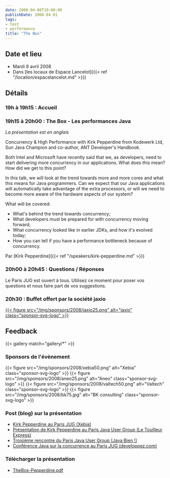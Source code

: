 ```yaml
---
date: 2008-04-08T19:00:00
publishDate: 2008-04-01
tags:
- test
- performance
title: "The Box"
---
```


## Date et lieu

* Mardi 8 avril 2008
* Dans [les locaux de Espace Lancelot]({{< ref "/location/espacelancelot.md" >}})
<!-- Photos - 84 participants -->

## Détails

### 19h à 19h15 : Accueil

### 19h15 à 20h00 : The Box - Les performances Java

 _La présentation est en anglais_

Concurrency & High Performance with Kirk Pepperdine from Kodewerk Ltd, Sun Java Champion and co-author, ANT Developer's Handbook.

Both Intel and Microsoft have recently said that we, as developers, need to start delivering more concurrency in our applications. What does this mean? How did we get to this point?

In this talk, we will look at the trend towards more and more cores and what this means for Java programmers. Can we expect that our Java applications will automatically take advantage of the extra processors, or will we need to become more aware of the hardware aspects of our system?

What will be covered:

* What's behind the trend towards concurrency;
* What developers must be prepared for with concurrency moving forward;
* What concurrency looked like in earlier JDKs, and how it's evolved today;
* How you can tell if you have a performance bottleneck because of concurrency.

Par [Kirk Pepperdine]({{< ref "/speakers/kirk-pepperdine.md" >}})

### 20h00 à 20h45 : Questions / Réponses

Le Paris JUG est ouvert à tous. Utilisez ce moment pour poser vos questions et nous faire part de vos suggestions.

### 20h30 : Buffet offert par la société jaxio

[{{< figure src="/img/sponsors/2008/jaxio25.png" alt="jaxio" class="sponsor-svg-logo" >}}](http://www.jaxio.fr/)

## Feedback

{{< gallery match="gallery/*" >}}

### Sponsors de l'évènement

{{< figure src="/img/sponsors/2008/xebia50.png" alt="Xebia" class="sponsor-svg-logo" >}}
{{< figure src="/img/sponsors/2008/aneo25.png" alt="Aneo" class="sponsor-svg-logo" >}}
{{< figure src="/img/sponsors/2008/valtech50.png" alt="Valtech" class="sponsor-svg-logo" >}}
{{< figure src="/img/sponsors/2008/bk75.jpg" alt="BK consulting" class="sponsor-svg-logo" >}}

### Post (blog) sur la présentation

* [Kirk Pepperdine au Paris JUG (Xebia)](http://blog.xebia.fr/2008/04/14/revue-de-presse-xebia-52/#PJUG)
* [Présentation de Kirk Pepperdine au Paris Java User Group (Le Touilleur Express)](http://www.touilleur-express.fr/2008/04/09/presentation-de-kirk-pepperdine-au-paris-java-user-group/)
* [Troisième rencontre du Paris Java User Group (Java Bien !)](http://sunchic.free.fr/wordpress/index.php/archives/2008/04/09/troisieme-rencontre-du-paris-java-user-group/)
* [Conférence Java sur la concurrence au Paris JUG (developpez.com)](http://blog.developpez.com/java?title=conference_java_sur_la_concurrence_au_pa)

### Télécharger la présentation

* [TheBox-Pepperdine.pdf](TheBox-Pepperdine.pdf)
